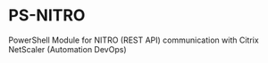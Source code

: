 # PS-NITRO
PowerShell Module for NITRO (REST API) communication with Citrix NetScaler (Automation DevOps)

